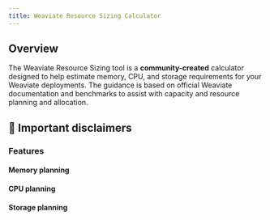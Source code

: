 ```yaml
---
title: Weaviate Resource Sizing Calculator
---
```


## Overview

The Weaviate Resource Sizing tool is a **community-created** calculator designed to help estimate memory, CPU, and storage requirements for your Weaviate deployments. The guidance is based on official Weaviate documentation and benchmarks to assist with capacity and resource planning and allocation. 

## :rotating_light: Important disclaimers

### Features

#### Memory planning

#### CPU planning

#### Storage planning

